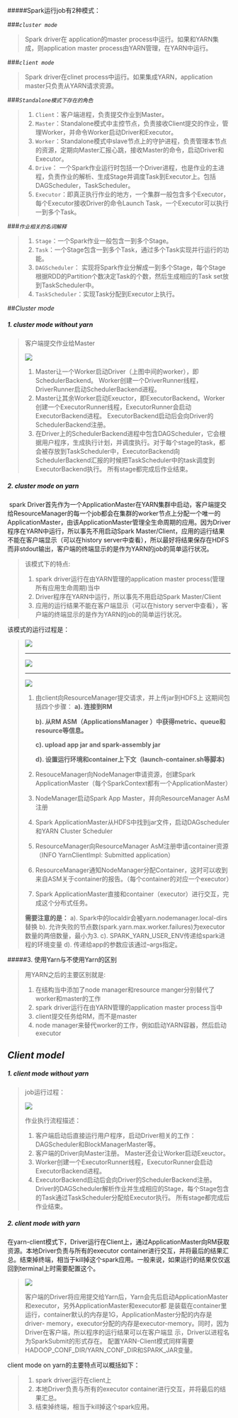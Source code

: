 #####Spark运行job有2种模式：

###*`cluster mode `*

> 	Spark driver在 application的master process中运行。如果和YARN集成，则application master process由YARN管理，在YARN中运行。

###*`client mode`*

> 	Spark driver在clinet process中运行。如果集成YARN，application master只负责从YARN请求资源。

###*`Standalone模式下存在的角色`*

> 1. `Client`：客户端进程，负责提交作业到Master。
> 2. `Master`：Standalone模式中主控节点，负责接收Client提交的作业，管理Worker，并命令Worker启动Driver和Executor。
> 3. `Worker`：Standalone模式中slave节点上的守护进程，负责管理本节点的资源，定期向Master汇报心跳，接收Master的命令，启动Driver和Executor。
> 4. `Drive`： 一个Spark作业运行时包括一个Driver进程，也是作业的主进程，负责作业的解析、生成Stage并调度Task到Executor上。包括DAGScheduler，TaskScheduler。
> 5. `Executor`：即真正执行作业的地方，一个集群一般包含多个Executor，每个Executor接收Driver的命令Launch Task，一个Executor可以执行一到多个Task。

###*`作业相关的名词解释`*

> 1. `Stage`：一个Spark作业一般包含一到多个Stage。
> 2. `Task`：一个Stage包含一到多个Task，通过多个Task实现并行运行的功能。
> 3. `DAGScheduler`： 实现将Spark作业分解成一到多个Stage，每个Stage根据RDD的Partition个数决定Task的个数，然后生成相应的Task set放到TaskScheduler中。
> 4. `TaskScheduler`：实现Task分配到Executor上执行。

##*Cluster mode*

##### 1. cluster mode without yarn

> 客户端提交作业给Master
>
> ![](/Users/wsh/Desktop/note/img/cluster_1.jpg)
>
> 1. Master让一个Worker启动Driver（上图中间的worker），即SchedulerBackend。 Worker创建一个DriverRunner线程，DriverRunner启动SchedulerBackend进程。
> 2. Master让其余Worker启动Exeuctor，即ExecutorBackend。Worker创建一个ExecutorRunner线程，ExecutorRunner会启动ExecutorBackend进程。 ExecutorBackend启动后会向Driver的SchedulerBackend注册。
> 3. 在Driver上的SchedulerBackend进程中包含DAGScheduler，它会根据用户程序，生成执行计划，并调度执行。对于每个stage的task，都会被存放到TaskScheduler中，ExecutorBackend向SchedulerBackend汇报的时候把TaskScheduler中的task调度到ExecutorBackend执行。 所有stage都完成后作业结束。

##### 2. cluster mode on yarn

​	spark Driver首先作为一个ApplicationMaster在YARN集群中启动，客户端提交给ResourceManager的每一个job都会在集群的worker节点上分配一个唯一的ApplicationMaster，由该ApplicationMaster管理全生命周期的应用。因为Driver程序在YARN中运行，所以事先不用启动Spark Master/Client，应用的运行结果不能在客户端显示（可以在history server中查看），所以最好将结果保存在HDFS而非stdout输出，客户端的终端显示的是作为YARN的job的简单运行状况。

> 该模式下的特点:
>
> 1. spark driver运行在由YARN管理的application master process(管理所有应用生命周期)当中
> 2. Driver程序在YARN中运行，所以事先不用启动Spark Master/Client
> 3. 应用的运行结果不能在客户端显示（可以在history server中查看），客户端的终端显示的是作为YARN的job的简单运行状况。

该模式的运行过程是：

> ![](/Users/wsh/Desktop/note/img/cluster_2.1.jpg)
>
> ------
>
> ![](/Users/wsh/Desktop/note/img/cluster_2.2.jpg)
>
> ------
>
> ![](/Users/wsh/Desktop/note/img/cluster_2.3.jpg)
>
> 1. 由client向ResourceManager提交请求，并上传jar到HDFS上
>    这期间包括四个步骤：
>    **a). 连接到RM**
>
>    **b). 从RM ASM（ApplicationsManager ）中获得metric、queue和resource等信息。**
>
>    **c). upload app jar and spark-assembly jar**
>
>    **d). 设置运行环境和container上下文（launch-container.sh等脚本)**
>
> 2. ResouceManager向NodeManager申请资源，创建Spark ApplicationMaster（每个SparkContext都有一个ApplicationMaster）
>
> 3. NodeManager启动Spark App Master，并向ResourceManager AsM注册
>
> 4. Spark ApplicationMaster从HDFS中找到jar文件，启动DAGscheduler和YARN Cluster Scheduler
>
> 5. ResourceManager向ResourceManager AsM注册申请container资源（INFO YarnClientImpl: Submitted application）
>
> 6. ResourceManager通知NodeManager分配Container，这时可以收到来自ASM关于container的报告。（每个container的对应一个executor）
>
> 7. Spark ApplicationMaster直接和container（executor）进行交互，完成这个分布式任务。
>
>   **需要注意的是：**
>   a). Spark中的localdir会被yarn.nodemanager.local-dirs替换
>   b). 允许失败的节点数(spark.yarn.max.worker.failures)为executor数量的两倍数量，最小为3.
>   c). SPARK_YARN_USER_ENV传递给spark进程的环境变量
>   d). 传递给app的参数应该通过–args指定。

#####3. 使用Yarn与不使用Yarn的区别

> 用YARN之后的主要区别就是:
>
> 1. 在结构当中添加了node manager和resource manger分别替代了worker和master的工作
> 2. spark driver运行在由YARN管理的application master process当中
> 3. client提交任务给RM，而不是master
> 4. node manager来替代worker的工作，例如启动YARN容器，然后启动executor

## *Client model*

##### 1. client mode without yarn

> job运行过程：
>
> ![](/Users/wsh/Desktop/note/img/client_1.jpg)
>
> 作业执行流程描述：
>
> 1. 客户端启动后直接运行用户程序，启动Driver相关的工作：DAGScheduler和BlockManagerMaster等。
> 2. 客户端的Driver向Master注册。 Master还会让Worker启动Exeuctor。
> 3. Worker创建一个ExecutorRunner线程，ExecutorRunner会启动ExecutorBackend进程。
> 4. ExecutorBackend启动后会向Driver的SchedulerBackend注册。Driver的DAGScheduler解析作业并生成相应的Stage，每个Stage包含的Task通过TaskScheduler分配给Executor执行。 所有stage都完成后作业结束。

##### 2. client mode with yarn

在yarn-client模式下，Driver运行在Client上，通过ApplicationMaster向RM获取资源。本地Driver负责与所有的executor container进行交互，并将最后的结果汇总。结束掉终端，相当于kill掉这个spark应用。一般来说，如果运行的结果仅仅返回到terminal上时需要配置这个。

> ![](/Users/wsh/Desktop/note/img/client_2.jpg)
>
> 客户端的Driver将应用提交给Yarn后，Yarn会先后启动ApplicationMaster和executor，另外ApplicationMaster和executor都 是装载在container里运行，container默认的内存是1G，ApplicationMaster分配的内存是driver- memory，executor分配的内存是executor-memory。同时，因为Driver在客户端，所以程序的运行结果可以在客户端显 示，Driver以进程名为SparkSubmit的形式存在。
> 配置YARN-Client模式同样需要HADOOP_CONF_DIR/YARN_CONF_DIR和SPARK_JAR变量。

client mode on yarn的主要特点可以概括如下：

> 1. spark driver运行在client上
> 2. 本地Driver负责与所有的executor container进行交互，并将最后的结果汇总。
> 3. 结束掉终端，相当于kill掉这个spark应用。